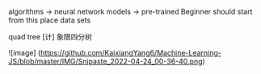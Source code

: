algorithms -> neural network
models -> pre-trained   Beginner should start from this place
data sets

quad tree 
[计] 象限四分树

![image] (https://github.com/KaixiangYang6/Machine-Learning-JS/blob/master/IMG/Snipaste_2022-04-24_00-36-40.png)